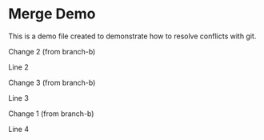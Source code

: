 Merge Demo
================

This is a demo file created to demonstrate how to resolve conflicts with git.

Change 2 (from branch-b)

Line 2

Change 3 (from branch-b)

Line 3

Change 1 (from branch-b)

Line 4